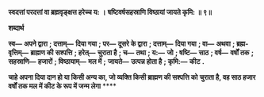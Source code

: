 **स्वदत्तां परदत्तां वा ब्रह्मवृङ्क्षत्त हरेच्च य: ।** **षष्टिवर्षसहस्राणि विष्ठायां जायते कृमि: ॥ ९॥** 

**शब्दार्थ** 

**स्व—** **अपने द्वारा** **; दत्ताम्—** **दिया गया** **; पर—** **दूसरे के द्वारा** **; दत्ताम्—** **दिया गया** **; वा—** **अथवा** **; ब्रह्म-वृत्तिम्—** **ब्राह्मण की** **सश्पत्ति** **; हरेत्—** **चुराता है** **; च—** **तथा** **; य:—** **जो** **; षष्टि—** **साठ** **; वर्ष—** **वर्षों तक** **; सहस्राणि—** **हजारों** **; विष्ठायाम्—** **मल में** **;** **जायते—** **उत्पन्न होता है** **; कृमि:—** **कीट** **.** 

**चाहे अपना दिया दान हो या किसी अन्य का, जो व्यक्ति किसी ब्राह्मण की सश्पत्ति को** **चुराता है, वह साठ हजार वर्षों तक मल में कीट के रूप में जन्म लेगा** **** 